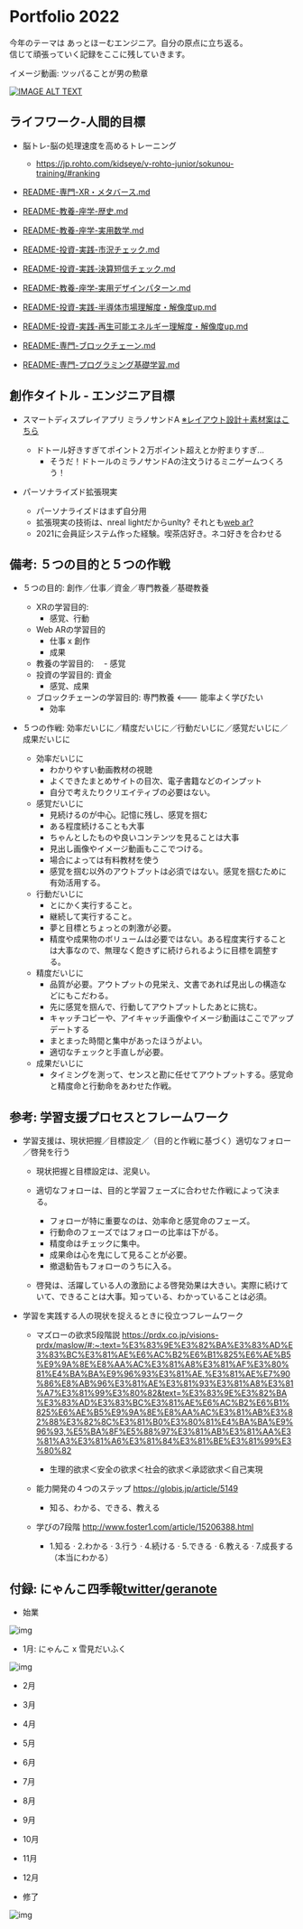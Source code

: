 # Portfolio 2022

今年のテーマは あっとほーむエンジニア。自分の原点に立ち返る。<br/>
信じて頑張っていく記録をここに残していきます。

イメージ動画: ツッパることが男の勲章

[![IMAGE ALT TEXT](http://img.youtube.com/vi/9OR5fqDQl9Y/0.jpg)](https://www.youtube.com/watch?v=9OR5fqDQl9Y "Video Title")

## ライフワーク-人間的目標

- 脳トレ-脳の処理速度を高めるトレーニング
  - https://jp.rohto.com/kidseye/v-rohto-junior/sokunou-training/#ranking

- [README-専門-XR・メタバース.md](./docs/README-専門-XR・メタバース.md)
- [README-教養-座学-歴史.md](./docs/README-教養-座学-歴史.md)
- [README-教養-座学-実用数学.md](./docs/README-教養-座学-実用数学.md)
- [README-投資-実践-市況チェック.md](./docs/README-投資-実践-市況チェック.md)
- [README-投資-実践-決算短信チェック.md](./docs/README-投資-実践-決算短信チェック.md)
- [README-教養-座学-実用デザインパターン.md](./docs/README-教養-座学-実用デザインパターン.md)
- [README-投資-実践-半導体市場理解度・解像度up.md](./docs/README-投資-実践-半導体市場理解度・解像度up.md)
- [README-投資-実践-再生可能エネルギー理解度・解像度up.md](./docs/README-投資-実践-再生可能エネルギー理解度・解像度up.md)
- [README-専門-ブロックチェーン.md](./docs/README-専門-ブロックチェーン.md)
- [README-専門-プログラミング基礎学習.md](./docs/README-専門-プログラミング基礎学習.md)

## 創作タイトル - エンジニア目標

- スマートディスプレイアプリ ミラノサンドA [※レイアウト設計＋素材案はこちら](https://app.diagrams.net/#G12l8XMCe8kaHduj4wLWBnQvOQZA5CLpkd)
   - ドトール好きすぎてポイント２万ポイント超えとか貯まりすぎ... 
       - そうだ！ドトールのミラノサンドAの注文うけるミニゲームつくろう！

- パーソナライズド拡張現実
   - パーソナライズドはまず自分用
   - 拡張現実の技術は、nreal lightだからunlty? それとも[web ar?](https://github.com/Eigo-Mt-Fuji/portfolio-2021/blob/main/docs/README-%E5%80%8B%E4%BA%BA%E5%AD%A6%E7%BF%92-20211215.md#1219-%E6%8B%A1%E5%BC%B5%E7%8F%BE%E5%AE%9Far%E3%81%AEsdk%E3%82%92%E8%AA%BF%E6%9F%BB%E3%81%99%E3%82%8B-web-ar-%E7%B7%A8)
   - 2021に会員証システム作った経験。喫茶店好き。ネコ好きを合わせる

## 備考: ５つの目的と５つの作戦

- ５つの目的: 創作／仕事／資金／専門教養／基礎教養
    - XRの学習目的:
        - 感覚、行動
    - Web ARの学習目的
        - 仕事 x 創作
        - 成果
    - 教養の学習目的: 
    　- 感覚
    - 投資の学習目的: 資金
        - 感覚、成果
    - ブロックチェーンの学習目的: 専門教養 <--- 能率よく学びたい
        - 効率

- ５つの作戦: 効率だいじに／精度だいじに／行動だいじに／感覚だいじに／成果だいじに
    - 効率だいじに
      - わかりやすい動画教材の視聴
      - よくできたまとめサイトの目次、電子書籍などのインプット
      - 自分で考えたりクリエイティブの必要はない。
    - 感覚だいじに
      - 見続けるのが中心。記憶に残し、感覚を掴む
      - ある程度続けることも大事
      - ちゃんとしたものや良いコンテンツを見ることは大事
      - 見出し画像やイメージ動画もここでつける。
      - 場合によっては有料教材を使う
      - 感覚を掴む以外のアウトプットは必須ではない。感覚を掴むために有効活用する。
    - 行動だいじに
      - とにかく実行すること。
      - 継続して実行すること。
      - 夢と目標とちょっとの刺激が必要。
      - 精度や成果物のボリュームは必要ではない。ある程度実行することは大事なので、無理なく飽きずに続けられるように目標を調整する。
    - 精度だいじに
      - 品質が必要。アウトプットの見栄え、文書であれば見出しの構造などにもこだわる。
      - 先に感覚を掴んで、行動してアウトプットしたあとに挑む。
      - キャッチコピーや、アイキャッチ画像やイメージ動画はここでアップデートする
      - まとまった時間と集中があったほうがよい。
      - 適切なチェックと手直しが必要。
    - 成果だいじに
      - タイミングを測って、センスと勘に任せてアウトプットする。感覚命と精度命と行動命をあわせた作戦。

## 参考: 学習支援プロセスとフレームワーク

- 学習支援は、現状把握／目標設定／（目的と作戦に基づく）適切なフォロー／啓発を行う
    - 現状把握と目標設定は、泥臭い。

    - 適切なフォローは、目的と学習フェーズに合わせた作戦によって決まる。
        - フォローが特に重要なのは、効率命と感覚命のフェーズ。
        - 行動命のフェーズではフォローの比率は下がる。
        - 精度命はチェックに集中。
        - 成果命は心を鬼にして見ることが必要。
        - 撤退勧告もフォローのうちに入る。

    - 啓発は、活躍している人の激励による啓発効果は大きい。実際に続けていて、できることは大事。知っている、わかっていることは必須。

- 学習を実践する人の現状を捉えるときに役立つフレームワーク
    - マズローの欲求5段階説  https://prdx.co.jp/visions-prdx/maslow/#:~:text=%E3%83%9E%E3%82%BA%E3%83%AD%E3%83%BC%E3%81%AE%E6%AC%B2%E6%B1%825%E6%AE%B5%E9%9A%8E%E8%AA%AC%E3%81%A8%E3%81%AF%E3%80%81%E4%BA%BA%E9%96%93%E3%81%AE,%E3%81%AE%E7%90%86%E8%AB%96%E3%81%AE%E3%81%93%E3%81%A8%E3%81%A7%E3%81%99%E3%80%82&text=%E3%83%9E%E3%82%BA%E3%83%AD%E3%83%BC%E3%81%AE%E6%AC%B2%E6%B1%825%E6%AE%B5%E9%9A%8E%E8%AA%AC%E3%81%AB%E3%82%88%E3%82%8C%E3%81%B0%E3%80%81%E4%BA%BA%E9%96%93,%E5%BA%8F%E5%88%97%E3%81%AB%E3%81%AA%E3%81%A3%E3%81%A6%E3%81%84%E3%81%BE%E3%81%99%E3%80%82
        - 生理的欲求＜安全の欲求＜社会的欲求＜承認欲求＜自己実現

    - 能力開発の４つのステップ https://globis.jp/article/5149 
        - 知る、わかる、できる、教える 　

    - 学びの7段階 http://www.foster1.com/article/15206388.html
        - 1.知る · 2.わかる · 3.行う · 4.続ける · 5.できる · 6.教える · 7.成長する（本当にわかる）

## 付録: にゃんこ四季報[twitter/geranote](https://mobile.twitter.com/geranote)

- 始業

![img](./img/cat_begin.jpg)

- 1月: にゃんこ x 雪見だいふく

![img](./img/cat_202201.jpg)

- 2月
- 3月
- 4月
- 5月
- 6月
- 7月
- 8月
- 9月
- 10月
- 11月
- 12月

- 修了

![img](./img/cat_end.jpg)

